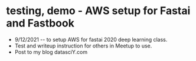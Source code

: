 # testing, demo - AWS setup for Fastai and Fastbook  


 * 9/12/2021 -- to setup AWS for fastai 2020 deep learning class.  
 * Test and writeup instruction for others in Meetup to use.  
 * Post to my blog datasciY.com  

